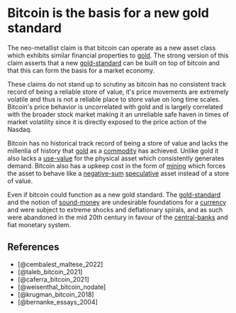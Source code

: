 # Bitcoin is the basis for a new gold standard
The neo-metallist claim is that bitcoin can operate as a new asset class which exhibits similar financial properties to [gold](../concepts/gold.md).  The strong version of this claim asserts that a new [gold-standard](../concepts/gold-standard.md) can be built on top of bitcoin and that this can form the basis for a market economy.

These claims do not stand up to scrutiny as bitcoin has no consistent track record of being a reliable store of value, it's price movements are extremely volatile and thus is not a reliable place to store value on long time scales. Bitcoin's price behavior is uncorrelated with gold and is largely correlated with the broader stock market making it an unreliable safe haven in times of market volatility since it is directly exposed to the price action of the Nasdaq.

Bitcoin has no historical track record of being a store of value and lacks the millenlia of history that [gold](../concepts/gold.md) as a [commodity](../concepts/commodity.md) has achieved. Unlike gold it also lacks a [use-value](../concepts/use-value.md) for the physical asset which consistently generates demand. Bitcoin also has a upkeep cost in the form of [mining](../concepts/mining.md) which forces the asset to behave like a [negative-sum](../concepts/zero-sum-game.md) [speculative](../concepts/speculation.md) asset instead of a store of value.

Even if bitcoin could function as a new gold standard. The [gold-standard](../concepts/gold-standard.md) and the notion of [sound-money](../concepts/sound-money.md) are undesirable foundations for a [currency](../concepts/currency.md) and were subject to extreme shocks and deflationary spirals, and as such were abandoned in the mid 20th century in favour of the [central-banks](../concepts/central-banks.md) and fiat monetary system.

## References
* [@cembalest_maltese_2022]
* [@taleb_bitcoin_2021]
* [@caferra_bitcoin_2021]
* [@weisenthal_bitcoin_nodate]
* [@krugman_bitcoin_2018]
* [@bernanke_essays_2004]